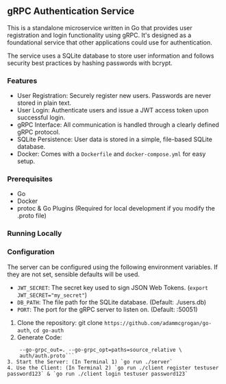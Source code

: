 ## gRPC Authentication Service
This is a standalone microservice written in Go that provides user registration and login functionality using gRPC. It's designed as a foundational service that other applications could use for authentication.

The service uses a SQLite database to store user information and follows security best practices by hashing passwords with bcrypt.

### Features
- User Registration: Securely register new users. Passwords are never stored in plain text.
- User Login: Authenticate users and issue a JWT access token upon successful login.
- gRPC Interface: All communication is handled through a clearly defined gRPC protocol.
- SQLite Persistence: User data is stored in a simple, file-based SQLite database.
- Docker: Comes with a `Dockerfile` and `docker-compose.yml` for easy setup.

### Prerequisites
- Go
- Docker
- protoc & Go Plugins (Required for local development if you modify the .proto file)

### Running Locally

### Configuration
The server can be configured using the following environment variables. If they are not set, sensible defaults will be used.
- `JWT_SECRET`: The secret key used to sign JSON Web Tokens. (`export JWT_SECRET="my_secret"`)
- `DB_PATH`: The file path for the SQLite database. (Default: ./users.db)
- `PORT`: The port for the gRPC server to listen on. (Default: :50051)

1. Clone the repository: git clone `https://github.com/adammcgrogan/go-auth`, `cd go-auth`
2. Generate Code:
```protoc --proto_path=. --go_out=. --go_opt=paths=source_relative \
    --go-grpc_out=. --go-grpc_opt=paths=source_relative \
    auth/auth.proto```
3. Start the Server: (In Terminal 1) `go run ./server`
4. Use the Client: (In Terminal 2) `go run ./client register testuser password123` & `go run ./client login testuser password123` 

